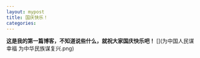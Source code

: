 ```yaml
---
layout: mypost
title: 国庆快乐！
categories:
---
```


**这是我的第一篇博客，不知道说些什么，就祝大家国庆快乐吧！**
[](为中国人民谋幸福 为中华民族谋复兴.png)
